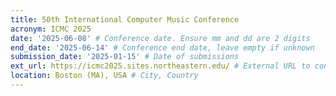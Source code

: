 ```yaml
---
title: 50th International Computer Music Conference
acronym: ICMC 2025
date: '2025-06-08' # Conference date. Ensure mm and dd are 2 digits
end_date: '2025-06-14' # Conference end date, leave empty if unknown
submission_date: '2025-01-15' # Date of submissions
ext_url: https://icmc2025.sites.northeastern.edu/ # External URL to conference website
location: Boston (MA), USA # City, Country
---
```

